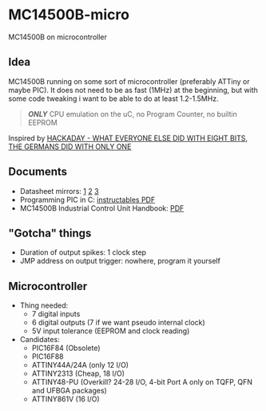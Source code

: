 # MC14500B-micro
MC14500B on microcontroller

## Idea
MC14500B running on some sort of microcontroller (preferably ATTiny or maybe PIC). It does not need to be as fast (1MHz) at the beginning, but with some code tweaking i want to be able to do at least 1.2-1.5MHz.
> ***ONLY*** CPU emulation on the uC, no Program Counter, no builtin EEPROM

Inspired by [HACKADAY - WHAT EVERYONE ELSE DID WITH EIGHT BITS, THE GERMANS DID WITH ONLY ONE](https://hackaday.com/2020/02/01/what-everyone-else-did-with-eight-bits-the-germans-did-with-only-one/)

## Documents
 - Datasheet mirrors: 
 [1](https://en.wikichip.org/w/images/5/5b/MC14500B_datasheet.pdf) 
 [2](http://www.brouhaha.com/~eric/retrocomputing/motorola/mc14500b/mc14500brev3.pdf) 
 [3](https://www.alldatasheet.com/datasheet-pdf/pdf/244447/MOTOROLA/MC14500B.html)
 - Programming PIC in C: [instructables PDF](https://cdn.instructables.com/ORIG/FMW/C6LT/IJAEKC37/FMWC6LTIJAEKC37.pdf)
 - MC14500B Industrial Control Unit Handbook: [PDF](http://www.brouhaha.com/~eric/retrocomputing/motorola/mc14500b/mc14500b_icu_handbook.pdf)

## "Gotcha" things
 - Duration of output spikes: 1 clock step
 - JMP address on output trigger: nowhere, program it yourself

## Microcontroller
 - Thing needed:
   - 7 digital inputs
   - 6 digital outputs (7 if we want pseudo internal clock)
   - 5V input tolerance (EEPROM and clock reading)
 - Candidates:
   - PIC16F84 (Obsolete)
   - PIC16F88
   - ATTINY44A/24A (only 12 I/O)
   - ATTINY2313 (Cheap, 18 I/O)
   - ATTINY48-PU (Overkill? 24-28 I/O, 4-bit Port A only on TQFP, QFN and UFBGA packages)
   - ATTINY861V (16 I/O)
